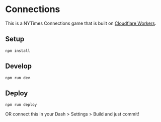 # Connections

This is a NYTimes Connections game that is built on [Cloudflare Workers](https://developers.cloudflare.com/workers).

## Setup

```
npm install
```

## Develop

```
npm run dev
```

## Deploy
```
npm run deploy
```
 
OR connect this in your Dash > Settings > Build and just commit!